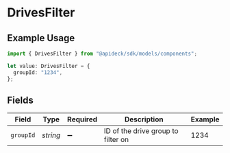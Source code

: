 # DrivesFilter

## Example Usage

```typescript
import { DrivesFilter } from "@apideck/sdk/models/components";

let value: DrivesFilter = {
  groupId: "1234",
};
```

## Fields

| Field                              | Type                               | Required                           | Description                        | Example                            |
| ---------------------------------- | ---------------------------------- | ---------------------------------- | ---------------------------------- | ---------------------------------- |
| `groupId`                          | *string*                           | :heavy_minus_sign:                 | ID of the drive group to filter on | 1234                               |